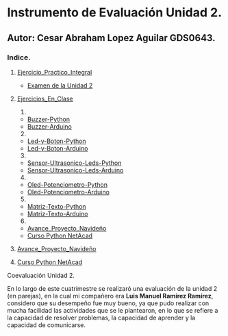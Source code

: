# Instrumento de Evaluación Unidad 2.

## Autor: Cesar Abraham Lopez Aguilar GDS0643.

### Indice.

1. [Ejercicio_Practico_Integral](https://github.com/CesarAbraham0428/IOT-Unidad-2/tree/main/Ejercicio_Practico_Integral)
    * [Examen de la Unidad 2](https://github.com/CesarAbraham0428/IOT-Unidad-2/blob/main/Ejercicio_Practico_Integral/examenU2.py)
2. [Ejercicios_En_Clase](https://github.com/CesarAbraham0428/IOT-Unidad-2/tree/main/Ejercicios_En_Clase)
    
    1. 
    * [Buzzer-Python](https://drive.google.com/drive/u/0/folders/1UfSua7Sk2N6acKQWw4i82ifdUtHvqsog)
    * [Buzzer-Arduino](https://drive.google.com/drive/u/0/folders/1UfSua7Sk2N6acKQWw4i82ifdUtHvqsog)
    2. 
    * [Led-y-Boton-Python](https://drive.google.com/drive/u/0/folders/1UfSua7Sk2N6acKQWw4i82ifdUtHvqsog)
    * [Led-y-Boton-Arduino](https://drive.google.com/drive/u/0/folders/1UfSua7Sk2N6acKQWw4i82ifdUtHvqsog)
    3. 
    * [Sensor-Ultrasonico-Leds-Python](https://drive.google.com/drive/u/0/folders/1UfSua7Sk2N6acKQWw4i82ifdUtHvqsog)
    * [Sensor-Ultrasonico-Leds-Arduino](https://drive.google.com/drive/u/0/folders/1UfSua7Sk2N6acKQWw4i82ifdUtHvqsog)
    4. 
    * [Oled-Potenciometro-Python](https://drive.google.com/drive/u/0/folders/1UfSua7Sk2N6acKQWw4i82ifdUtHvqsog)
    * [Oled-Potenciometro-Arduino](https://drive.google.com/drive/u/0/folders/1UfSua7Sk2N6acKQWw4i82ifdUtHvqsog)
    5. 
    * [Matriz-Texto-Python](https://drive.google.com/drive/u/0/folders/1UfSua7Sk2N6acKQWw4i82ifdUtHvqsog)
    * [Matriz-Texto-Arduino](https://drive.google.com/drive/u/0/folders/1UfSua7Sk2N6acKQWw4i82ifdUtHvqsog)
    6. 
    * [Avance_Proyecto_Navideño](https://github.com/CesarAbraham0428/IOT-Unidad-2/tree/main/Avance_Proyecto_Navide%C3%B1o)
    * [Curso Python NetAcad](https://github.com/CesarAbraham0428/IOT-Unidad-2/tree/main/Curso_Python_NetAcad)

3. [Avance_Proyecto_Navideño](https://github.com/CesarAbraham0428/IOT-Unidad-2/tree/main/Avance_Proyecto_Navide%C3%B1o)
4. [Curso Python NetAcad](https://github.com/CesarAbraham0428/IOT-Unidad-2/tree/main/Curso_Python_NetAcad)

Coevaluación Unidad 2.

En lo largo de este cuatrimestre se realizaró una evaluación de la unidad 2 (en parejas), en la cual mi compañero era **Luis Manuel Ramírez Ramírez**, considero que su desempeño fue muy bueno, ya que pudo realizar con mucha facilidad las actividades que se le plantearon, en lo que se refiere a la capacidad de resolver problemas, la capacidad de aprender y la capacidad de comunicarse.
